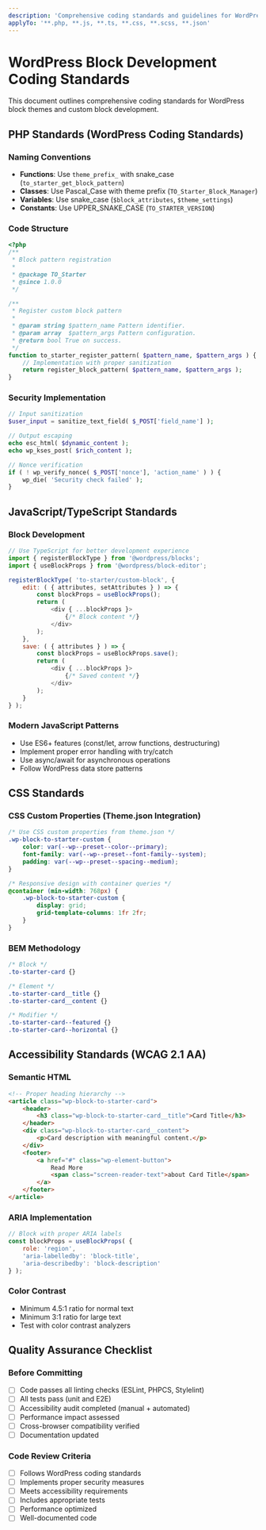 ```yaml
---
description: 'Comprehensive coding standards and guidelines for WordPress block theme development'
applyTo: '**.php, **.js, **.ts, **.css, **.scss, **.json'
---
```


# WordPress Block Development Coding Standards

This document outlines comprehensive coding standards for WordPress block themes and custom block development.

## PHP Standards (WordPress Coding Standards)

### Naming Conventions

- **Functions**: Use `theme_prefix_` with snake_case (`to_starter_get_block_pattern`)
- **Classes**: Use Pascal_Case with theme prefix (`TO_Starter_Block_Manager`)
- **Variables**: Use snake_case (`$block_attributes`, `$theme_settings`)
- **Constants**: Use UPPER_SNAKE_CASE (`TO_STARTER_VERSION`)

### Code Structure

```php
<?php
/**
 * Block pattern registration
 *
 * @package TO_Starter
 * @since 1.0.0
 */

/**
 * Register custom block pattern
 *
 * @param string $pattern_name Pattern identifier.
 * @param array  $pattern_args Pattern configuration.
 * @return bool True on success.
 */
function to_starter_register_pattern( $pattern_name, $pattern_args ) {
    // Implementation with proper sanitization
    return register_block_pattern( $pattern_name, $pattern_args );
}
```

### Security Implementation

```php
// Input sanitization
$user_input = sanitize_text_field( $_POST['field_name'] );

// Output escaping
echo esc_html( $dynamic_content );
echo wp_kses_post( $rich_content );

// Nonce verification
if ( ! wp_verify_nonce( $_POST['nonce'], 'action_name' ) ) {
    wp_die( 'Security check failed' );
}
```

## JavaScript/TypeScript Standards

### Block Development

```javascript
// Use TypeScript for better development experience
import { registerBlockType } from '@wordpress/blocks';
import { useBlockProps } from '@wordpress/block-editor';

registerBlockType( 'to-starter/custom-block', {
    edit: ( { attributes, setAttributes } ) => {
        const blockProps = useBlockProps();
        return (
            <div { ...blockProps }>
                {/* Block content */}
            </div>
        );
    },
    save: ( { attributes } ) => {
        const blockProps = useBlockProps.save();
        return (
            <div { ...blockProps }>
                {/* Saved content */}
            </div>
        );
    }
} );
```

### Modern JavaScript Patterns

- Use ES6+ features (const/let, arrow functions, destructuring)
- Implement proper error handling with try/catch
- Use async/await for asynchronous operations
- Follow WordPress data store patterns

## CSS Standards

### CSS Custom Properties (Theme.json Integration)

```css
/* Use CSS custom properties from theme.json */
.wp-block-to-starter-custom {
    color: var(--wp--preset--color--primary);
    font-family: var(--wp--preset--font-family--system);
    padding: var(--wp--preset--spacing--medium);
}

/* Responsive design with container queries */
@container (min-width: 768px) {
    .wp-block-to-starter-custom {
        display: grid;
        grid-template-columns: 1fr 2fr;
    }
}
```

### BEM Methodology

```css
/* Block */
.to-starter-card {}

/* Element */
.to-starter-card__title {}
.to-starter-card__content {}

/* Modifier */
.to-starter-card--featured {}
.to-starter-card--horizontal {}
```

## Accessibility Standards (WCAG 2.1 AA)

### Semantic HTML

```html
<!-- Proper heading hierarchy -->
<article class="wp-block-to-starter-card">
    <header>
        <h3 class="wp-block-to-starter-card__title">Card Title</h3>
    </header>
    <div class="wp-block-to-starter-card__content">
        <p>Card description with meaningful content.</p>
    </div>
    <footer>
        <a href="#" class="wp-element-button">
            Read More
            <span class="screen-reader-text">about Card Title</span>
        </a>
    </footer>
</article>
```

### ARIA Implementation

```javascript
// Block with proper ARIA labels
const blockProps = useBlockProps( {
    role: 'region',
    'aria-labelledby': 'block-title',
    'aria-describedby': 'block-description'
} );
```

### Color Contrast

- Minimum 4.5:1 ratio for normal text
- Minimum 3:1 ratio for large text
- Test with color contrast analyzers

## Quality Assurance Checklist

### Before Committing

- [ ] Code passes all linting checks (ESLint, PHPCS, Stylelint)
- [ ] All tests pass (unit and E2E)
- [ ] Accessibility audit completed (manual + automated)
- [ ] Performance impact assessed
- [ ] Cross-browser compatibility verified
- [ ] Documentation updated

### Code Review Criteria

- [ ] Follows WordPress coding standards
- [ ] Implements proper security measures
- [ ] Meets accessibility requirements
- [ ] Includes appropriate tests
- [ ] Performance optimized
- [ ] Well-documented code
